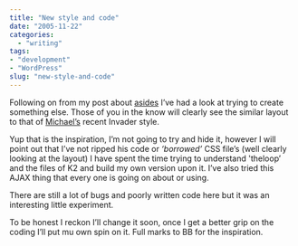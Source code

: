 ```yaml
---
title: "New style and code"
date: "2005-11-22"
categories:
  - "writing"
tags:
- "development"
- "WordPress"
slug: "new-style-and-code"
---
```


Following on from my post about [asides][1] I’ve had a look at trying to create something else. Those of you in the know will clearly see the similar layout to that of [Michael’s][2] recent Invader style. 

Yup that is the inspiration, I’m not going to try and hide it, however I will point out that I’ve not ripped his code or _‘borrowed’_ CSS file’s (well clearly looking at the layout) I have spent the time trying to understand 'theloop’ and the files of K2 and build my own version upon it. I’ve also tried this AJAX thing that every one is going on about or using. 

There are still a lot of bugs and poorly written code here but it was an interesting little experiment.

To be honest I reckon I’ll change it soon, once I get a better grip on the coding I’ll put mu own spin on it. Full marks to BB for the inspiration.

[1]:	https://adamchamberlin.info/2005/10/asides/
[2]:	https://binarybonsai.com